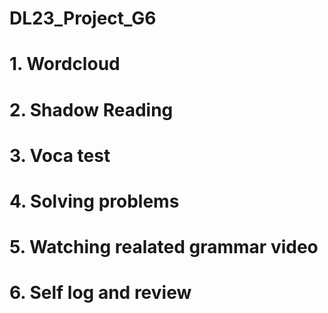 # DL23_Project_G6
# 1. Wordcloud
# 2. Shadow Reading
# 3. Voca test
# 4. Solving problems
# 5. Watching realated grammar video
# 6. Self log and review
